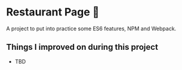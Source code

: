 # Restaurant Page 🍔
A project to put into practice some ES6 features, NPM and Webpack.

## Things I improved on during this project
- TBD

